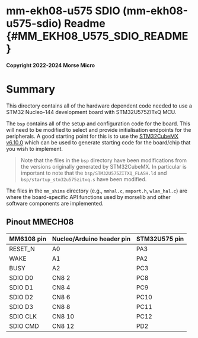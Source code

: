 mm-ekh08-u575 SDIO (mm-ekh08-u575-sdio) Readme {#MM_EKH08_U575_SDIO_README}
====

__Copyright 2022-2024 Morse Micro__

# Summary

This directory contains all of the hardware dependent code needed to use a STM32 Nucleo-144
development board with STM32U575ZITxQ MCU.

The `bsp` contains all of the setup and configuration code for the board. This will need
to be modified to select and provide initialisation endpoints for the peripherals. A good starting
point for this is to use the [STM32CubeMX v6.10.0](https://www.st.com/stm32cubemx) which can be
used to generate starting code for the board/chip that you wish to implement.

> Note that the files in the `bsp` directory have been modifications from the versions originally
> generated by STM32CubeMX. In particular is important to note that the
> `bsp/STM32U575ZITXQ_FLASH.ld` and `bsp/startup_stm32u575zitxq.s` have been modified.

The files in the `mm_shims` directory (e.g., `mmhal.c`, `mmport.h`, `wlan_hal.c`) are where the
board-specific API functions used by morselib and other software components are implemented.

## Pinout MMECH08

MM6108 pin | Nucleo/Arduino header pin | STM32U575 pin
-----------|---------------------------|--------------
RESET_N    | A0                        | PA3
WAKE       | A1                        | PA2
BUSY       | A2                        | PC3
SDIO D0    | CN8 2                     | PC8
SDIO D1    | CN8 4                     | PC9
SDIO D2    | CN8 6                     | PC10
SDIO D3    | CN8 8                     | PC11
SDIO CLK   | CN8 10                    | PC12
SDIO CMD   | CN8 12                    | PD2
